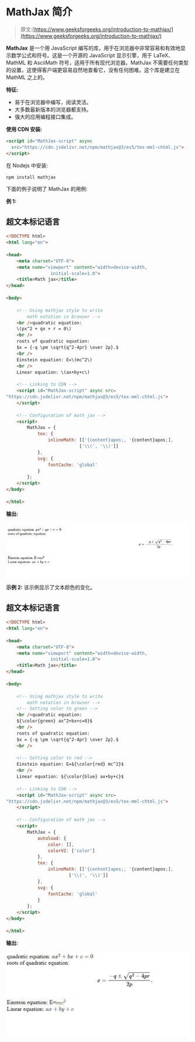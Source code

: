 # MathJax 简介

> 原文:[https://www.geeksforgeeks.org/introduction-to-mathjax/](https://www.geeksforgeeks.org/introduction-to-mathjax/)

**MathJax** 是一个用 JavaScript 编写的库，用于在浏览器中非常容易和有效地显示数学公式和符号。这是一个开源的 JavaScript 显示引擎，用于 LaTeX、MathML 和 AsciiMath 符号，适用于所有现代浏览器。MathJax 不需要任何类型的设置，这使得客户端更容易自然地查看它，没有任何困难。这个库是建立在 MathML 之上的。

**特征:**

*   易于在浏览器中编写，阅读灵活。
*   大多数最新版本的浏览器都支持。
*   强大的应用编程接口集成。

**使用 CDN 安装:**

```html
<script id="MathJax-script" async
  src="https://cdn.jsdelivr.net/npm/mathjax@3/es5/tex-mml-chtml.js">
</script>

```

在 Nodejs 中安装:

```html
npm install mathjax
```

下面的例子说明了 MathJax 的用例:

**例 1:**

## 超文本标记语言

```html
<!DOCTYPE html>
<html lang="en">

<head>
    <meta charset="UTF-8">
    <meta name="viewport" content="width=device-width,
                 initial-scale=1.0">
    <title>Math jax</title>
</head>

<body>

    <!-- Using mathjax style to write
        math notation in browser -->
    <br />quadratic equation:
    \(px^2 + qx + r = 0\)
    <br />
    roots of quadratic equation:
    $x = {-q \pm \sqrt{q^2-4pr} \over 2p}.$
    <br />
    Einstein equation: E=\(mc^2\)
    <br />
    Linear equation: \(ax+by+c\)

    <!-- Linking to CDN -->
    <script id="MathJax-script" async src=
"https://cdn.jsdelivr.net/npm/mathjax@3/es5/tex-mml-chtml.js">
    </script>

    <!-- Configuration of math jax -->
    <script>
        MathJax = {
            tex: {
                inlineMath: [['{content}apos;, '{content}apos;], 
                            ['\\(', '\\)']]
            },
            svg: {
                fontCache: 'global'
            }
        };
    </script>
</body>

</html>
```

**输出:**

![](img/2b78a594e8602c4756db722523248fae.png)

**示例 2:** 该示例显示了文本颜色的变化。

## 超文本标记语言

```html
<!DOCTYPE html>
<html lang="en">

<head>
    <meta charset="UTF-8">
    <meta name="viewport" content="width=device-width,
                 initial-scale=1.0">
    <title>Math jax</title>
</head>

<body>

    <!-- Using mathjax style to write
        math notation in browser -->
    <!-- Setting color to green -->
    <br />quadratic equation:
    ${\color{green} ax^2+bx+c=0}$
    <br />
    roots of quadratic equation:
    $x = {-q \pm \sqrt{q^2-4pr} \over 2p}.$
    <br />

    <!-- Setting color to red -->
    Einstein equation: E=${\color{red} mc^2}$
    <br />
    Linear equation: ${\color{blue} ax+by+c}$

    <!-- Linking to CDN -->
    <script id="MathJax-script" async src=
"https://cdn.jsdelivr.net/npm/mathjax@3/es5/tex-mml-chtml.js">
    </script>

    <!-- Configuration of math jax -->
    <script>
        MathJax = {
            autoload: {
                color: [],
                colorV2: ['color']
            },
            tex: {
                inlineMath: [['{content}apos;, '{content}apos;], 
                        ['\\(', '\\)']]
            },
            svg: {
                fontCache: 'global'
            }
        };
    </script>
</body>

</html>
```

**输出:**

![](img/a3c624b95651f409dcf604399a1814d5.png)